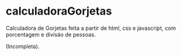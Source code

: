 # calculadoraGorjetas

Calculadora de Gorjetas feita a partir de html, css e javascript,
com porcentagem e divisáo de pessoas.

(Incompleta).
